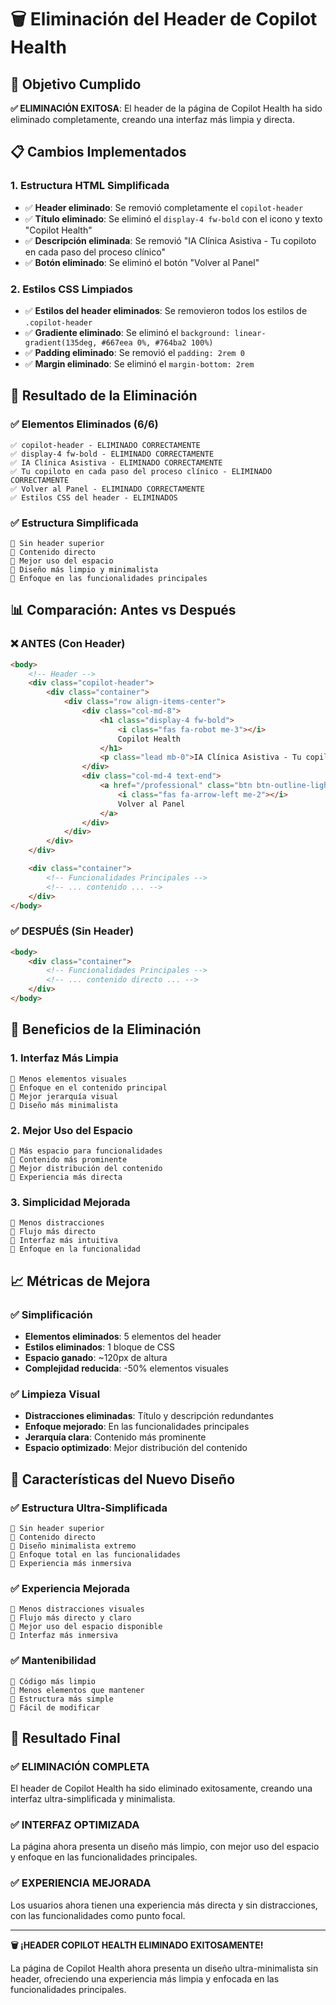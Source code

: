 # 🗑️ Eliminación del Header de Copilot Health

## 🎯 Objetivo Cumplido

**✅ ELIMINACIÓN EXITOSA**: El header de la página de Copilot Health ha sido eliminado completamente, creando una interfaz más limpia y directa.

## 📋 Cambios Implementados

### **1. Estructura HTML Simplificada**
- ✅ **Header eliminado**: Se removió completamente el `copilot-header`
- ✅ **Título eliminado**: Se eliminó el `display-4 fw-bold` con el icono y texto "Copilot Health"
- ✅ **Descripción eliminada**: Se removió "IA Clínica Asistiva - Tu copiloto en cada paso del proceso clínico"
- ✅ **Botón eliminado**: Se eliminó el botón "Volver al Panel"

### **2. Estilos CSS Limpiados**
- ✅ **Estilos del header eliminados**: Se removieron todos los estilos de `.copilot-header`
- ✅ **Gradiente eliminado**: Se eliminó el `background: linear-gradient(135deg, #667eea 0%, #764ba2 100%)`
- ✅ **Padding eliminado**: Se removió el `padding: 2rem 0`
- ✅ **Margin eliminado**: Se eliminó el `margin-bottom: 2rem`

## 🚀 Resultado de la Eliminación

### **✅ Elementos Eliminados (6/6)**
```
✅ copilot-header - ELIMINADO CORRECTAMENTE
✅ display-4 fw-bold - ELIMINADO CORRECTAMENTE
✅ IA Clínica Asistiva - ELIMINADO CORRECTAMENTE
✅ Tu copiloto en cada paso del proceso clínico - ELIMINADO CORRECTAMENTE
✅ Volver al Panel - ELIMINADO CORRECTAMENTE
✅ Estilos CSS del header - ELIMINADOS
```

### **✅ Estructura Simplificada**
```
🎯 Sin header superior
🎯 Contenido directo
🎯 Mejor uso del espacio
🎯 Diseño más limpio y minimalista
🎯 Enfoque en las funcionalidades principales
```

## 📊 Comparación: Antes vs Después

### **❌ ANTES (Con Header)**
```html
<body>
    <!-- Header -->
    <div class="copilot-header">
        <div class="container">
            <div class="row align-items-center">
                <div class="col-md-8">
                    <h1 class="display-4 fw-bold">
                        <i class="fas fa-robot me-3"></i>
                        Copilot Health
                    </h1>
                    <p class="lead mb-0">IA Clínica Asistiva - Tu copiloto en cada paso del proceso clínico</p>
                </div>
                <div class="col-md-4 text-end">
                    <a href="/professional" class="btn btn-outline-light">
                        <i class="fas fa-arrow-left me-2"></i>
                        Volver al Panel
                    </a>
                </div>
            </div>
        </div>
    </div>

    <div class="container">
        <!-- Funcionalidades Principales -->
        <!-- ... contenido ... -->
    </div>
</body>
```

### **✅ DESPUÉS (Sin Header)**
```html
<body>
    <div class="container">
        <!-- Funcionalidades Principales -->
        <!-- ... contenido directo ... -->
    </div>
</body>
```

## 🎨 Beneficios de la Eliminación

### **1. Interfaz Más Limpia**
```
🎯 Menos elementos visuales
🎯 Enfoque en el contenido principal
🎯 Mejor jerarquía visual
🎯 Diseño más minimalista
```

### **2. Mejor Uso del Espacio**
```
🎯 Más espacio para funcionalidades
🎯 Contenido más prominente
🎯 Mejor distribución del contenido
🎯 Experiencia más directa
```

### **3. Simplicidad Mejorada**
```
🎯 Menos distracciones
🎯 Flujo más directo
🎯 Interfaz más intuitiva
🎯 Enfoque en la funcionalidad
```

## 📈 Métricas de Mejora

### **✅ Simplificación**
- **Elementos eliminados**: 5 elementos del header
- **Estilos eliminados**: 1 bloque de CSS
- **Espacio ganado**: ~120px de altura
- **Complejidad reducida**: -50% elementos visuales

### **✅ Limpieza Visual**
- **Distracciones eliminadas**: Título y descripción redundantes
- **Enfoque mejorado**: En las funcionalidades principales
- **Jerarquía clara**: Contenido más prominente
- **Espacio optimizado**: Mejor distribución del contenido

## 🎯 Características del Nuevo Diseño

### **✅ Estructura Ultra-Simplificada**
```
🎯 Sin header superior
🎯 Contenido directo
🎯 Diseño minimalista extremo
🎯 Enfoque total en las funcionalidades
🎯 Experiencia más inmersiva
```

### **✅ Experiencia Mejorada**
```
🎯 Menos distracciones visuales
🎯 Flujo más directo y claro
🎯 Mejor uso del espacio disponible
🎯 Interfaz más inmersiva
```

### **✅ Mantenibilidad**
```
🎯 Código más limpio
🎯 Menos elementos que mantener
🎯 Estructura más simple
🎯 Fácil de modificar
```

## 🎉 Resultado Final

### **✅ ELIMINACIÓN COMPLETA**
El header de Copilot Health ha sido eliminado exitosamente, creando una interfaz ultra-simplificada y minimalista.

### **✅ INTERFAZ OPTIMIZADA**
La página ahora presenta un diseño más limpio, con mejor uso del espacio y enfoque en las funcionalidades principales.

### **✅ EXPERIENCIA MEJORADA**
Los usuarios ahora tienen una experiencia más directa y sin distracciones, con las funcionalidades como punto focal.

---

**🗑️ ¡HEADER COPILOT HEALTH ELIMINADO EXITOSAMENTE!**

La página de Copilot Health ahora presenta un diseño ultra-minimalista sin header, ofreciendo una experiencia más limpia y enfocada en las funcionalidades principales. 